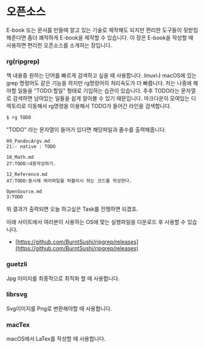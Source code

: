 
# 오픈소스
E-book 또는 문서를 만들때 알고 있는 기술로 제작해도 되지만 편리한 도구들이 뒷받침 해준다면 좀더 쾌적하게 E-book을 제작할 수 있습니다.
이 장은 E-book을 작성할 때 사용하면 편리한 오픈소스를 소개하는 장입니다.

### rg(ripgrep)
책 내용중 원하는 단어를 빠르게 검색하고 싶을 때 사용합니다.
linux나 macOS에 있는 grep 명령어도 같은 기능을 하지만 rg명령어의 처리속도가 더 빠릅니다.
저는 나중에 해야할 일들을 "TODO:할일" 형태로 기입하는 습관이 있습니다.
추후 TODO라는 문자열로 검색하면 남아있는 일들을 쉽게 알아볼 수 있기 때문입니다.
마크다운이 모여있는 디렉토리로 이동해서 rg명령을 이용해서 TODO가 들어간 라인을 검색합니다.

    $ rg TODO

"TODO" 라는 문자열이 들어가 있다면 해당파일과 줄수를 출력해줍니다.

    09_PandocArgv.md
    21:- native : TODO

    10_Math.md
    27:TODO:내용작성하기.

    12_Reference.md
    47:TODO:동시에 여러파일을 퍼블리시 하는 코드를 작성한다.

    OpenSource.md
    3:TODO

위 결과가 출력되면 오늘 하고싶은 Task를 진행하면 되겠죠.

아래 사이트에서 여러분이 사용하는 OS에 맞는 실행파일을 다운로드 후 사용할 수 있습니다.

- [https://github.com/BurntSushi/ripgrep/releases](https://github.com/BurntSushi/ripgrep/releases)

### guetzli
Jpg 이미지를 최종적으로 최적화 할 때 사용합니다.

### librsvg
Svg이미지를 Png로 변환해야할 때 사용합니다.

### macTex
macOS에서 LaTex를 작성할 때 사용합니다.
